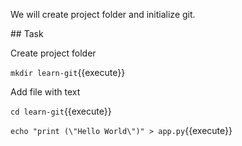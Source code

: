 We will create project folder and initialize git.

## Task

Create project folder

`mkdir learn-git`{{execute}}

Add file with text

`cd learn-git`{{execute}}

`echo "print (\"Hello World\")" > app.py`{{execute}}